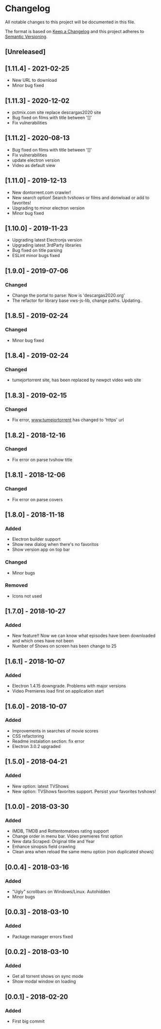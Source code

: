 # Changelog

All notable changes to this project will be documented in this file.

The format is based on [Keep a Changelog](http://keepachangelog.com/en/1.0.0/)
and this project adheres to [Semantic Versioning](http://semver.org/spec/v2.0.0.html).

## [Unreleased]

## [1.11.4] - 2021-02-25

- New URL to download
- Minor bug fixed

## [1.11.3] - 2020-12-02

- pctmix.com site replace descargas2020 site
- Bug fixed on films with title between '[]'
- Fix vulnerabilities

## [1.11.2] - 2020-08-13

- Bug fixed on films with title between '[]'
- Fix vulnerabilities
- update electron version
- Video as default view

## [1.11.0] - 2019-12-13

- New dontorrent.com crawler!
- New search option! Search tvshows or films and donwload or add to favorites!
- Upgrading to minor electron version
- Minor bug fixed

## [1.10.0] - 2019-11-23

- Upgrading latest Electronjs version
- Upgrading latest 3rdParty libraries
- Bug fixed on title parsing
- ESLint minor bugs fixed

## [1.9.0] - 2019-07-06

### Changed

- Change the portal to parse: Now is 'descargas2020.org'
- The refactor for library base vws-js-lib, change paths. Updating..

## [1.8.5] - 2019-02-24

### Changed

- Minor bug fixed

## [1.8.4] - 2019-02-24

### Changed

- tumejortorrent site, has been replaced by newpct video web site

## [1.8.3] - 2019-02-15

### Changed

- Fix error, www.tumejortorrent has changed to 'https' url

## [1.8.2] - 2018-12-16

### Changed

- Fix error on parse tvshow title

## [1.8.1] - 2018-12-06

### Changed

- Fix error on parse covers

## [1.8.0] - 2018-11-18

### Added

- Electron builder support
- Show new dialog when there's no favoritos
- Show version app on top bar

### Changed

- Minor bugs

### Removed

- Icons not used

## [1.7.0] - 2018-10-27

### Added

- New feature!! Now we can know what episodes have been downloaded and which ones have not been
- Number of Shows on screen has been change to 25

## [1.6.1] - 2018-10-07

### Added

- Electron 1.4.15 downgrade. Problems with major versions
- Video Premieres load first on application start

## [1.6.0] - 2018-10-07

### Added

- Improvements in searches of movie scores
- CSS refactoring
- Readme instalation section: fix error
- Electron 3.0.2 upgraded

## [1.5.0] - 2018-04-21

### Added

- New option: latest TVShows
- New option: TVShows favorites support. Persist your favorites tvshows!

## [1.0.0] - 2018-03-30

### Added

- IMDB, TMDB and Rottentomatoes rating support
- Change order in menu bar. Video premieres first option
- New data Scraped: Original title and Year
- Enhance sinopsis field crawling
- Clean area when reload the same menu option (non duplicated shows)

## [0.0.4] - 2018-03-16

### Added

- "Ugly" scrollbars on Windows/Linux. Autohidden
- Minor bugs

## [0.0.3] - 2018-03-10

### Added

- Package manager errors fixed

## [0.0.2] - 2018-03-10

### Added

- Get all torrent shows on sync mode
- Show modal window on loading

## [0.0.1] - 2018-02-20

### Added

- First big commit
